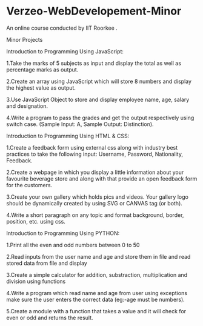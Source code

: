 # Verzeo-WebDevelopement-Minor
An online course conducted by IIT Roorkee .  

Minor Projects 

Introduction to Programming Using JavaScript:

1.Take the marks of 5 subjects as input and display the total as well as percentage marks as output.

2.Create an array using JavaScript which will store 8 numbers and display the highest value as output.

3.Use JavaScript Object to store and display employee name, age, salary and designation.

4.Write a program to pass the grades and get the output respectively using switch case. (Sample Input: A, Sample Output: Distinction).

Introduction to Programming Using HTML & CSS:

1.Create a feedback form using external css along with industry best practices to take the following input: Username, Password, Nationality, Feedback.

2.Create a webpage in which you display a little information about your favourite beverage store and along with that provide an open feedback form for the customers.

3.Create your own gallery which holds pics and videos. Your gallery logo should be dynamically created by using SVG or CANVAS tag (or both).

4.Write a short paragraph on any topic and format background, border, position, etc. using css.

Introduction to Programming Using PYTHON:

1.Print all the even and odd numbers between 0 to 50

2.Read inputs from the user name and age and store them in file and read stored data from file and display

3.Create a simple calculator for addition, substraction, multiplication and division using functions

4.Write a program which read name and age from user using exceptions make sure the user enters the correct data (eg:-age must be numbers).

5.Create a module with a function that takes a value and it will check for even or odd and returns the result.
